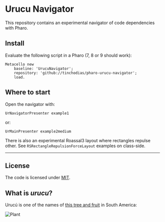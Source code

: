 # Urucu Navigator

This repository contains an experimental navigator of code dependencies with Pharo.

## Install

Evaluate the following script in a Pharo (7, 8 or 9 should work):

~~~smalltalk
Metacello new
    baseline: 'UrucuNavigator';
    repository: 'github://tinchodias/pharo-urucu-navigator';
    load.
~~~

## Where to start

Open the navigator with:

```Smalltalk
UrNavigatorPresenter example1
```

or:

```Smalltalk
UrMainPresenter example2medium
```

There is also an experimental Roassal3 layout where rectangles repulse other.
See `RSRectangleRepulsionForceLayout` examples on class-side.

---

## License

The code is licensed under [MIT](LICENSE).

## What is *urucu*?

Urucú is one of the names of [this tree and fruit](https://es.wikipedia.org/wiki/Bixa_orellana) in South America:

![Plant](https://upload.wikimedia.org/wikipedia/commons/3/3c/Urucum_%28bixa_orellana%29_seeds.jpg)
